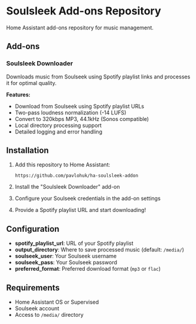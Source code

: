 # Soulsleek Add-ons Repository

Home Assistant add-ons repository for music management.

## Add-ons

### Soulsleek Downloader

Downloads music from Soulseek using Spotify playlist links and processes it for optimal quality.

**Features:**
- Download from Soulseek using Spotify playlist URLs
- Two-pass loudness normalization (-14 LUFS)
- Convert to 320kbps MP3, 44.1kHz (Sonos compatible)
- Local directory processing support
- Detailed logging and error handling

## Installation

1. Add this repository to Home Assistant:
   ```
   https://github.com/pavlohuk/ha-soulsleek-addon
   ```

2. Install the "Soulsleek Downloader" add-on

3. Configure your Soulseek credentials in the add-on settings

4. Provide a Spotify playlist URL and start downloading!

## Configuration

- **spotify_playlist_url**: URL of your Spotify playlist
- **output_directory**: Where to save processed music (default: `/media/`)
- **soulseek_user**: Your Soulseek username
- **soulseek_pass**: Your Soulseek password
- **preferred_format**: Preferred download format (`mp3` or `flac`)

## Requirements

- Home Assistant OS or Supervised
- Soulseek account
- Access to `/media/` directory